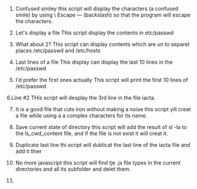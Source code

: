 1. Confused smiley
this script will display the characters (a confused smile) by using \ Escape — (backslash) so that the program will escape the characters.

2. Let's display a file
This script display the contents in etc/passwd

3. What about 2?
This script can display contents which are un to separet places /etc/passwd and /etc/hosts

4. Last lines of a file
This display can display the last 10 lines in the /etc/passwd

5. I'd prefer the first ones actually
This script will print the first 10 lines of /etc/passwd

6.Line #2
THis script will desplay the 3rd line in the file iacta.

7. It is a good file that cuts iron without making a noise 
this script yill creat a file while using a a complex characters for its name.

8. Save current state of directory
this script will add the result of  sl -la to the ls_cwd_content file, and if the file is not exist it will creat it.

9. Duplicate last line
thi script will dublicat the last line of the iacta file and add it thier

10. No more javascript
this script will find tje .js file types in the current directories and all its subfolder and delet them.

11. 
